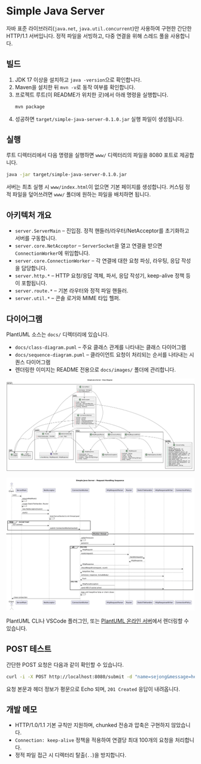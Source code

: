# Simple Java Server

자바 표준 라이브러리(`java.net`, `java.util.concurrent`)만 사용하여 구현한 간단한 HTTP/1.1 서버입니다. 정적 파일을 서빙하고, 다중 연결을 위해 스레드 풀을 사용합니다.

## 빌드

1. JDK 17 이상을 설치하고 `java -version`으로 확인합니다.
2. Maven을 설치한 뒤 `mvn -v`로 동작 여부를 확인합니다.
3. 프로젝트 루트(이 README가 위치한 곳)에서 아래 명령을 실행합니다.
   ```bash
   mvn package
   ```
4. 성공하면 `target/simple-java-server-0.1.0.jar` 실행 파일이 생성됩니다.

## 실행

루트 디렉터리에서 다음 명령을 실행하면 `www/` 디렉터리의 파일을 8080 포트로 제공합니다.
```bash
java -jar target/simple-java-server-0.1.0.jar
```

서버는 최초 실행 시 `www/index.html`이 없으면 기본 페이지를 생성합니다. 커스텀 정적 파일을 덮어쓰려면 `www/` 폴더에 원하는 파일을 배치하면 됩니다.

## 아키텍처 개요

* `server.ServerMain` – 진입점. 정적 핸들러/라우터/NetAcceptor를 초기화하고 서버를 구동합니다.
* `server.core.NetAcceptor` – `ServerSocket`을 열고 연결을 받으면 `ConnectionWorker`에 위임합니다.
* `server.core.ConnectionWorker` – 각 연결에 대한 요청 파싱, 라우팅, 응답 작성을 담당합니다.
* `server.http.*` – HTTP 요청/응답 객체, 파서, 응답 작성기, keep-alive 정책 등이 포함됩니다.
* `server.route.*` – 기본 라우터와 정적 파일 핸들러.
* `server.util.*` – 콘솔 로거와 MIME 타입 헬퍼.

## 다이어그램

PlantUML 소스는 `docs/` 디렉터리에 있습니다.

* `docs/class-diagram.puml` – 주요 클래스 관계를 나타내는 클래스 다이어그램
* `docs/sequence-diagram.puml` – 클라이언트 요청이 처리되는 순서를 나타내는 시퀀스 다이어그램
* 렌더링한 이미지는 README 전용으로 `docs/images/` 폴더에 관리합니다.

![클래스 다이어그램](docs/images/class_diagram.png)

![시퀀스 다이어그램](docs/images/sequence_diagram.png)

PlantUML CLI나 VSCode 플러그인, 또는 [PlantUML 온라인 서버](https://www.plantuml.com/plantuml/)에서 렌더링할 수 있습니다.

## POST 테스트

간단한 POST 요청은 다음과 같이 확인할 수 있습니다.

```bash
curl -i -X POST http://localhost:8080/submit -d "name=sejong&message=hello"
```

요청 본문과 헤더 정보가 평문으로 Echo 되며, `201 Created` 응답이 내려옵니다.

## 개발 메모

* HTTP/1.0/1.1 기본 규칙만 지원하며, chunked 전송과 압축은 구현하지 않았습니다.
* `Connection: keep-alive` 정책을 적용하여 연결당 최대 100개의 요청을 처리합니다.
* 정적 파일 접근 시 디렉터리 탈출(`..`)을 방지합니다.
